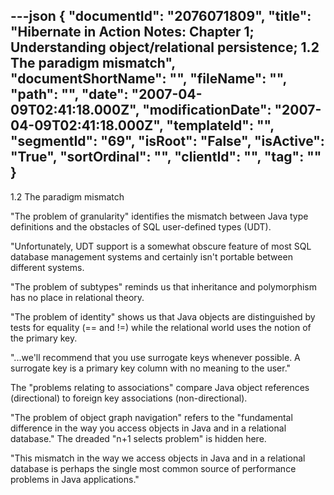 ---json
{
  "documentId": "2076071809",
  "title": "Hibernate in Action Notes: Chapter 1; Understanding object/relational persistence; 1.2 The paradigm mismatch",
  "documentShortName": "",
  "fileName": "",
  "path": "",
  "date": "2007-04-09T02:41:18.000Z",
  "modificationDate": "2007-04-09T02:41:18.000Z",
  "templateId": "",
  "segmentId": "69",
  "isRoot": "False",
  "isActive": "True",
  "sortOrdinal": "",
  "clientId": "",
  "tag": ""
}
---

1.2 The paradigm mismatch

&quot;The problem of granularity&quot; identifies the mismatch between Java type definitions and the obstacles of SQL user-defined types (UDT).

&quot;Unfortunately, UDT support is a somewhat obscure feature of most SQL database management systems and certainly isn't portable between different systems.

&quot;The problem of subtypes&quot; reminds us that inheritance and polymorphism has no place in relational theory.

&quot;The problem of identity&quot; shows us that Java objects are distinguished by tests for equality (== and !=) while the relational world uses the notion of the primary key.

&quot;...we'll recommend that you use surrogate keys whenever possible. A surrogate key is a primary key column with no meaning to the user.&quot;

The &quot;problems relating to associations&quot; compare Java object references (directional) to foreign key associations (non-directional).

&quot;The problem of object graph navigation&quot; refers to the &quot;fundamental difference in the way you access objects in Java and in a relational database.&quot; The dreaded &quot;n+1 selects problem&quot; is hidden here.

&quot;This mismatch in the way we access objects in Java and in a relational database is perhaps the single most common source of performance problems in Java applications.&quot;
